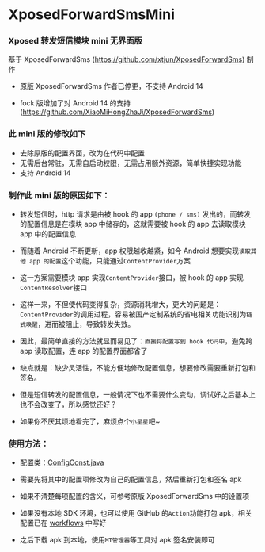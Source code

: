 # XposedForwardSmsMini

### Xposed 转发短信模块 mini 无界面版

基于 XposedForwardSms (https://github.com/xtjun/XposedForwardSms) 制作

* 原版 XposedForwardSms 作者已停更，不支持 Android 14

* fock 版增加了对 Android 14 的支持 (https://github.com/XiaoMiHongZhaJi/XposedForwardSms) 


### 此 mini 版的修改如下

* 去除原版的配置界面，改为在代码中配置
* 无需后台常驻，无需自启动权限，无需占用额外资源，简单快捷实现功能
* 支持 Android 14

### 制作此 mini 版的原因如下：

* 转发短信时，http 请求是由被 hook 的 app `(phone / sms)` 发出的，而转发的配置信息是在模块 app 中储存的，这就需要被 hook 的 app 去读取模块 app 中的配置信息

* 而随着 Android 不断更新，app 权限越收越紧，如今 Android 想要实现`读取其他 app 的配置`这个功能，只能通过`ContentProvider`方案

* 这一方案需要模块 app 实现`ContentProvider`接口，被 hook 的 app 实现`ContentResolver`接口

* 这样一来，不但使代码变得复杂，资源消耗增大，更大的问题是：`ContentProvider`的调用过程，容易被国产定制系统的省电相关功能识别为`链式唤醒`，进而被阻止，导致转发失效。

* 因此，最简单直接的方法就显而易见了：`直接将配置写到 hook 代码中`，避免跨 app 读取配置，连 app 的配置界面都省了

* 缺点就是：缺少灵活性，不能方便地修改配置信息，想要修改需要重新打包和签名。

* 但是短信转发的配置信息，一般情况下也不需要什么变动，调试好之后基本上也不会改变了，所以感觉还好？

* 如果你不厌其烦地看完了，麻烦点个`小星星`吧~

### 使用方法：

* 配置类：[ConfigConst.java](app%2Fsrc%2Fmain%2Fjava%2Fcom%2Fxmhzj%2FxpForwardSmsMini%2Fcommon%2Fconstant%2FConfigConst.java)

* 需要先将其中的配置项修改为自己的配置信息，然后重新打包和签名 apk

* 如果不清楚每项配置的含义，可参考原版 XposedForwardSms 中的设置项

* 如果没有本地 SDK 环境，也可以使用 GitHub 的`Action`功能打包 apk，相关配置已在 [workflows](.github%2Fworkflows) 中写好

* 之后下载 apk 到本地，使用`MT管理器`等工具对 apk 签名安装即可
